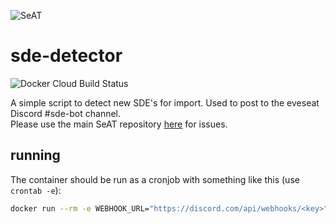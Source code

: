 ![SeAT](http://i.imgur.com/aPPOxSK.png)
# sde-detector

![Docker Cloud Build Status](https://img.shields.io/docker/cloud/build/eveseat/sde-detector)

A simple script to detect new SDE's for import. Used to post to the eveseat Discord #sde-bot channel.  
Please use the main SeAT repository [here](https://github.com/eveseat/seat) for issues.

## running

The container should be run as a cronjob with something like this (use `crontab -e`):

```bash
docker run --rm -e WEBHOOK_URL="https://discord.com/api/webhooks/<key>" -v $(pwd)/hash_file:/app/hash_file eveseat/sde-detector
```
